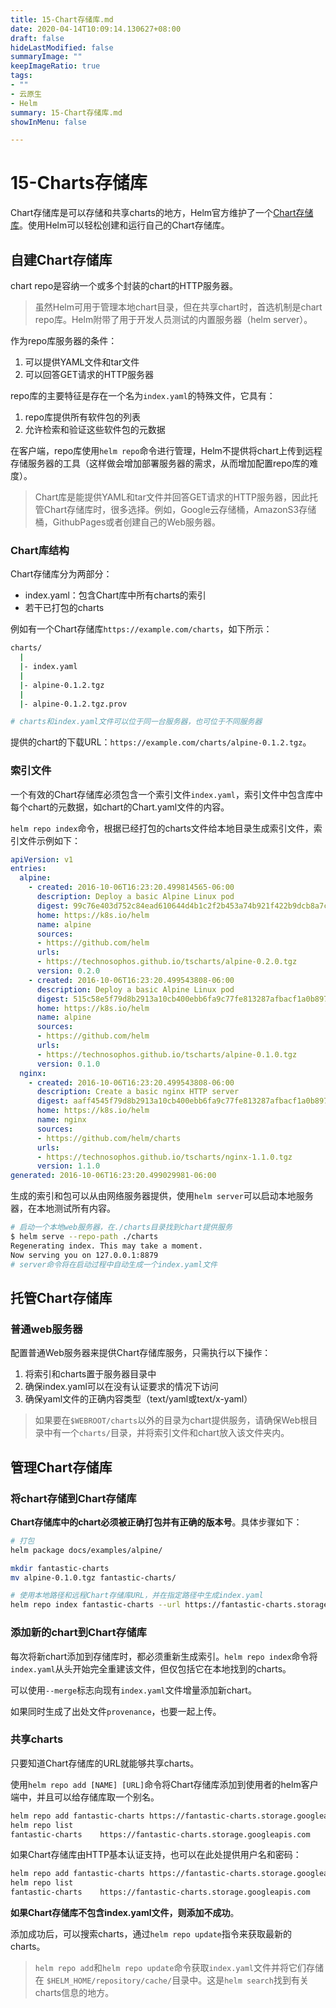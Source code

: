 ```yaml
---
title: 15-Chart存储库.md
date: 2020-04-14T10:09:14.130627+08:00
draft: false
hideLastModified: false
summaryImage: ""
keepImageRatio: true
tags:
- ""
- 云原生
- Helm
summary: 15-Chart存储库.md
showInMenu: false

---
```


# 15-Charts存储库

Chart存储库是可以存储和共享charts的地方，Helm官方维护了一个[Chart存储库](https://github.com/helm/charts)。使用Helm可以轻松创建和运行自己的Chart存储库。

## 自建Chart存储库

chart repo是容纳一个或多个封装的chart的HTTP服务器。
> 虽然Helm可用于管理本地chart目录，但在共享chart时，首选机制是chart repo库。Helm附带了用于开发人员测试的内置服务器（helm server）。

作为repo库服务器的条件：

1. 可以提供YAML文件和tar文件
2. 可以回答GET请求的HTTP服务器

repo库的主要特征是存在一个名为`index.yaml`的特殊文件，它具有：

1. repo库提供所有软件包的列表
2. 允许检索和验证这些软件包的元数据

在客户端，repo库使用`helm repo`命令进行管理，Helm不提供将chart上传到远程存储服务器的工具（这样做会增加部署服务器的需求，从而增加配置repo库的难度）。

> Chart库是能提供YAML和tar文件并回答GET请求的HTTP服务器，因此托管Chart存储库时，很多选择。例如，Google云存储桶，AmazonS3存储桶，GithubPages或者创建自己的Web服务器。

### Chart库结构

Chart存储库分为两部分：

- index.yaml：包含Chart库中所有charts的索引
- 若干已打包的charts

例如有一个Chart存储库`https://example.com/charts`，如下所示：

```bash
charts/
  |
  |- index.yaml
  |
  |- alpine-0.1.2.tgz
  |
  |- alpine-0.1.2.tgz.prov

# charts和index.yaml文件可以位于同一台服务器，也可位于不同服务器
```

提供的chart的下载URL：`https://example.com/charts/alpine-0.1.2.tgz`。

### 索引文件

一个有效的Chart存储库必须包含一个索引文件`index.yaml`，索引文件中包含库中每个chart的元数据，如chart的Chart.yaml文件的内容。

`helm repo index`命令，根据已经打包的charts文件给本地目录生成索引文件，索引文件示例如下：

```yaml
apiVersion: v1
entries:
  alpine:
    - created: 2016-10-06T16:23:20.499814565-06:00
      description: Deploy a basic Alpine Linux pod
      digest: 99c76e403d752c84ead610644d4b1c2f2b453a74b921f422b9dcb8a7c8b559cd
      home: https://k8s.io/helm
      name: alpine
      sources:
      - https://github.com/helm
      urls:
      - https://technosophos.github.io/tscharts/alpine-0.2.0.tgz
      version: 0.2.0
    - created: 2016-10-06T16:23:20.499543808-06:00
      description: Deploy a basic Alpine Linux pod
      digest: 515c58e5f79d8b2913a10cb400ebb6fa9c77fe813287afbacf1a0b897cd78727
      home: https://k8s.io/helm
      name: alpine
      sources:
      - https://github.com/helm
      urls:
      - https://technosophos.github.io/tscharts/alpine-0.1.0.tgz
      version: 0.1.0
  nginx:
    - created: 2016-10-06T16:23:20.499543808-06:00
      description: Create a basic nginx HTTP server
      digest: aaff4545f79d8b2913a10cb400ebb6fa9c77fe813287afbacf1a0b897cdffffff
      home: https://k8s.io/helm
      name: nginx
      sources:
      - https://github.com/helm/charts
      urls:
      - https://technosophos.github.io/tscharts/nginx-1.1.0.tgz
      version: 1.1.0
generated: 2016-10-06T16:23:20.499029981-06:00
```

生成的索引和包可以从由网络服务器提供，使用`helm server`可以启动本地服务器，在本地测试所有内容。

```bash
# 启动一个本地web服务器，在./charts目录找到chart提供服务
$ helm serve --repo-path ./charts
Regenerating index. This may take a moment.
Now serving you on 127.0.0.1:8879
# server命令将在启动过程中自动生成一个index.yaml文件
```

## 托管Chart存储库

### 普通web服务器

配置普通Web服务器来提供Chart存储库服务，只需执行以下操作：

1. 将索引和charts置于服务器目录中
2. 确保index.yaml可以在没有认证要求的情况下访问
3. 确保yaml文件的正确内容类型（text/yaml或text/x-yaml）

> 如果要在`$WEBROOT/charts`以外的目录为chart提供服务，请确保Web根目录中有一个`charts/`目录，并将索引文件和chart放入该文件夹内。

## 管理Chart存储库

### 将chart存储到Chart存储库

**Chart存储库中的chart必须被正确打包并有正确的版本号**。具体步骤如下：

```bash
# 打包
helm package docs/examples/alpine/

mkdir fantastic-charts
mv alpine-0.1.0.tgz fantastic-charts/

# 使用本地路径和远程Chart存储库URL，并在指定路径中生成index.yaml
helm repo index fantastic-charts --url https://fantastic-charts.storage.googleapis.com

```

### 添加新的chart到Chart存储库

每次将新chart添加到存储库时，都必须重新生成索引。`helm repo index`命令将`index.yaml`从头开始完全重建该文件，但仅包括它在本地找到的charts。

可以使用`--merge`标志向现有`index.yaml`文件增量添加新chart。

如果同时生成了出处文件`provenance`，也要一起上传。

### 共享charts

只要知道Chart存储库的URL就能够共享charts。

使用`helm repo add [NAME] [URL]`命令将Chart存储库添加到使用者的helm客户端中，并且可以给存储库取一个别名。

```bash
helm repo add fantastic-charts https://fantastic-charts.storage.googleapis.com
helm repo list
fantastic-charts    https://fantastic-charts.storage.googleapis.com
```

如果Chart存储库由HTTP基本认证支持，也可以在此处提供用户名和密码：

```bash
helm repo add fantastic-charts https://fantastic-charts.storage.googleapis.com --username my-username --password my-password
helm repo list
fantastic-charts    https://fantastic-charts.storage.googleapis.com
```

**如果Chart存储库不包含index.yaml文件，则添加不成功**。

添加成功后，可以搜索charts，通过`helm repo update`指令来获取最新的charts。

>`helm repo add`和`helm repo update`命令获取`index.yaml`文件并将它们存储在 `$HELM_HOME/repository/cache/`目录中。这是`helm search`找到有关charts信息的地方。
